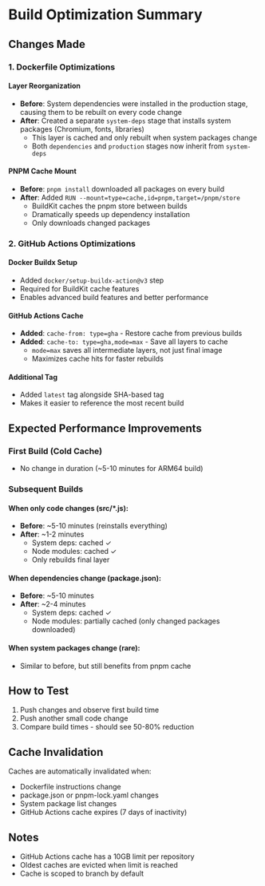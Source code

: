 # Build Optimization Summary

## Changes Made

### 1. Dockerfile Optimizations

#### Layer Reorganization
- **Before**: System dependencies were installed in the production stage, causing them to be rebuilt on every code change
- **After**: Created a separate `system-deps` stage that installs system packages (Chromium, fonts, libraries)
  - This layer is cached and only rebuilt when system packages change
  - Both `dependencies` and `production` stages now inherit from `system-deps`

#### PNPM Cache Mount
- **Before**: `pnpm install` downloaded all packages on every build
- **After**: Added `RUN --mount=type=cache,id=pnpm,target=/pnpm/store`
  - BuildKit caches the pnpm store between builds
  - Dramatically speeds up dependency installation
  - Only downloads changed packages

### 2. GitHub Actions Optimizations

#### Docker Buildx Setup
- Added `docker/setup-buildx-action@v3` step
- Required for BuildKit cache features
- Enables advanced build features and better performance

#### GitHub Actions Cache
- **Added**: `cache-from: type=gha` - Restore cache from previous builds
- **Added**: `cache-to: type=gha,mode=max` - Save all layers to cache
  - `mode=max` saves all intermediate layers, not just final image
  - Maximizes cache hits for faster rebuilds

#### Additional Tag
- Added `latest` tag alongside SHA-based tag
- Makes it easier to reference the most recent build

## Expected Performance Improvements

### First Build (Cold Cache)
- No change in duration (~5-10 minutes for ARM64 build)

### Subsequent Builds

#### When only code changes (src/*.js):
- **Before**: ~5-10 minutes (reinstalls everything)
- **After**: ~1-2 minutes
  - System deps: cached ✓
  - Node modules: cached ✓
  - Only rebuilds final layer

#### When dependencies change (package.json):
- **Before**: ~5-10 minutes
- **After**: ~2-4 minutes
  - System deps: cached ✓
  - Node modules: partially cached (only changed packages downloaded)

#### When system packages change (rare):
- Similar to before, but still benefits from pnpm cache

## How to Test

1. Push changes and observe first build time
2. Push another small code change
3. Compare build times - should see 50-80% reduction

## Cache Invalidation

Caches are automatically invalidated when:
- Dockerfile instructions change
- package.json or pnpm-lock.yaml changes
- System package list changes
- GitHub Actions cache expires (7 days of inactivity)

## Notes

- GitHub Actions cache has a 10GB limit per repository
- Oldest caches are evicted when limit is reached
- Cache is scoped to branch by default
